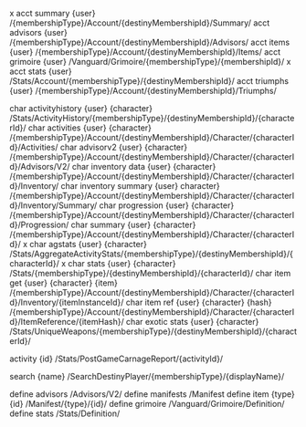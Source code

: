 
x acct summary {user}                         /{membershipType}/Account/{destinyMembershipId}/Summary/
  acct advisors {user}                        /{membershipType}/Account/{destinyMembershipId}/Advisors/
  acct items {user}                           /{membershipType}/Account/{destinyMembershipId}/Items/
  acct grimoire {user}                        /Vanguard/Grimoire/{membershipType}/{membershipId}/
x acct stats {user}                           /Stats/Account/{membershipType}/{destinyMembershipId}/
  acct triumphs {user}                        /{membershipType}/Account/{destinyMembershipId}/Triumphs/

  char activityhistory {user} {character}     /Stats/ActivityHistory/{membershipType}/{destinyMembershipId}/{characterId}/
  char activities {user} {character}          /{membershipType}/Account/{destinyMembershipId}/Character/{characterId}/Activities/
  char advisorv2 {user} {character}           /{membershipType}/Account/{destinyMembershipId}/Character/{characterId}/Advisors/V2/
  char inventory data {user} {character}      /{membershipType}/Account/{destinyMembershipId}/Character/{characterId}/Inventory/
  char inventory summary {user} character}    /{membershipType}/Account/{destinyMembershipId}/Character/{characterId}/Inventory/Summary/
  char progression {user} {character}         /{membershipType}/Account/{destinyMembershipId}/Character/{characterId}/Progression/
  char summary {user} {character}             /{membershipType}/Account/{destinyMembershipId}/Character/{characterId}/
x char agstats {user} {character}             /Stats/AggregateActivityStats/{membershipType}/{destinyMembershipId}/{characterId}/
x char stats {user} {character}               /Stats/{membershipType}/{destinyMembershipId}/{characterId}/
  char item get {user} {character} {item}     /{membershipType}/Account/{destinyMembershipId}/Character/{characterId}/Inventory/{itemInstanceId}/
  char item ref {user} {character} {hash}     /{membershipType}/Account/{destinyMembershipId}/Character/{characterId}/ItemReference/{itemHash}/
  char exotic stats {user} {character}        /Stats/UniqueWeapons/{membershipType}/{destinyMembershipId}/{characterId}/

  activity {id}                               /Stats/PostGameCarnageReport/{activityId}/

  search {name}                               /SearchDestinyPlayer/{membershipType}/{displayName}/

  define advisors                             /Advisors/V2/
  define manifests                            /Manifest
  define item {type} {id}                     /Manifest/{type}/{id}/
  define grimoire                             /Vanguard/Grimoire/Definition/
  define stats                                /Stats/Definition/


